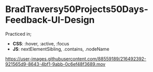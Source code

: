 # BradTraversy50Projects50Days-Feedback-UI-Design
Practiced in;
   *  __CSS__: :hover, :active, :focus
   *  __JS__: nextElementSibling, .contains, .nodeName

https://user-images.githubusercontent.com/88559189/216492392-921565d9-8643-4bf1-9abb-0c6ef48f3689.mov

